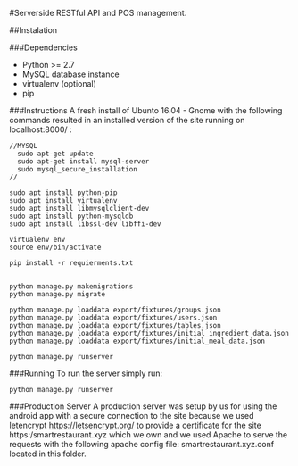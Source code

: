 #Serverside RESTful API and POS management.

##Instalation

###Dependencies
* Python >= 2.7
* MySQL database instance
* virtualenv (optional)
* pip

###Instructions
A fresh install of Ubunto 16.04 - Gnome with the following commands resulted in an installed version of the site running on localhost:8000/ :

```
//MYSQL
  sudo apt-get update
  sudo apt-get install mysql-server
  sudo mysql_secure_installation
//

sudo apt install python-pip
sudo apt install virtualenv
sudo apt install libmysqlclient-dev
sudo apt install python-mysqldb
sudo apt install libssl-dev libffi-dev

virtualenv env
source env/bin/activate

pip install -r requierments.txt


python manage.py makemigrations
python manage.py migrate

python manage.py loaddata export/fixtures/groups.json
python manage.py loaddata export/fixtures/users.json
python manage.py loaddata export/fixtures/tables.json
python manage.py loaddata export/fixtures/initial_ingredient_data.json
python manage.py loaddata export/fixtures/initial_meal_data.json

python manage.py runserver

```

###Running
To run the server simply run:

```
python manage.py runserver
```

###Production Server
A production server was setup by us for using the android app with a secure connection to the site because we used letencrypt https://letsencrypt.org/ to provide a certificate for the site https:/smartrestaurant.xyz which we own and we used Apache to serve the requests with the following apache config file: smartrestaurant.xyz.conf located in this folder.
